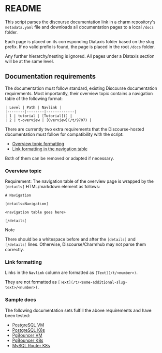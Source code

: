 # README

This script parses the discourse documentation link in a charm repository's `metadata.yaml` file and downloads all documentation pages to a local `/docs` folder.

Each page is placed on its corresponding Diataxis folder based on the slug prefix. If no valid prefix is found, the page is placed in the root `/docs` folder.

Any further hierarchy/nesting is ignored. All pages under a Diataxis section will be at the same level.

## Documentation requirements

The documentation must follow standard, existing Discourse documentation requirements. Most importantly, their overview topic contains a navigation table of the following format:

```
| Level | Path | Navlink |
|--------|--------|-------------|
| 1 | tutorial | [Tutorial]() |
| 2 | t-overview | [Overview](/t/9707) |
```

There are currently two extra requirements that the Discourse-hosted documentation must follow for compatibility with the script:
* [Overview topic formatting](#overview-topic)
* [Link formatting in the navigation table](#link-formatting)

Both of them can be removed or adapted if necessary.

### Overview topic
Requirement: The navigation table of the overview page is wrapped by the `[details]` HTML/markdown element as follows:

```
# Navigation

[details=Navigation]

<navigation table goes here>

[/details]

```

> [!NOTE]  
> There should be a whitespace before and after the `[details]` and `[/details]` lines. Otherwise, Discourse/Charmhub may not parse them correctly.

### Link formatting

Links in the `Navlink` column are formatted as `[Text](/t/<number>)`.

They are not formatted as `[Text](/t/<some-additional-slug-text>/<number>)`.

### Sample docs
The following documentation sets fulfill the above requirements and have been tested:
* [PostgreSQL VM](https://discourse.charmhub.io/t/charmed-postgresql-documentation/9710)
* [PostgreSQL K8s](https://discourse.charmhub.io/t/charmed-postgresql-k8s-documentation/9307)
* [PgBouncer VM](https://discourse.charmhub.io/t/pgbouncer-documentation/12133)
* [PgBouncer K8s](https://discourse.charmhub.io/t/pgbouncer-k8s-documentation/12132)
* [MySQL Router K8s](https://discourse.charmhub.io/t/mysql-router-k8s-documentation/12130)